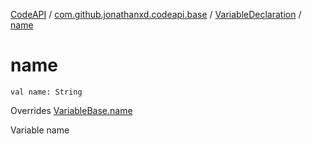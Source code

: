 [CodeAPI](../../index.md) / [com.github.jonathanxd.codeapi.base](../index.md) / [VariableDeclaration](index.md) / [name](.)

# name

`val name: String`

Overrides [VariableBase.name](../-variable-base/name.md)

Variable name

